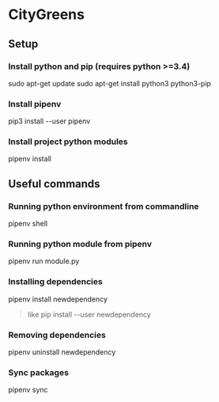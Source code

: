 # CityGreens

## Setup
### Install python and pip (requires python >=3.4)
sudo apt-get update
sudo apt-get install python3 python3-pip

### Install pipenv
pip3 install --user pipenv

### Install project python modules
pipenv install

## Useful commands
### Running python environment from commandline
pipenv shell

### Running python module from pipenv
pipenv run module.py

### Installing dependencies
pipenv install newdependency 
>like pip install --user newdependency

### Removing dependencies
pipenv uninstall newdependency

### Sync packages
pipenv sync
